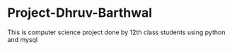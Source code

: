 # Project-Dhruv-Barthwal
This is computer science project done by 12th class students using python and mysql
